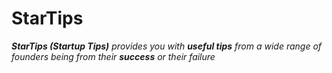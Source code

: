 # StarTips
***StarTips (Startup Tips)** provides you with **useful tips** from a wide range of founders being from their **success** or their failure*
